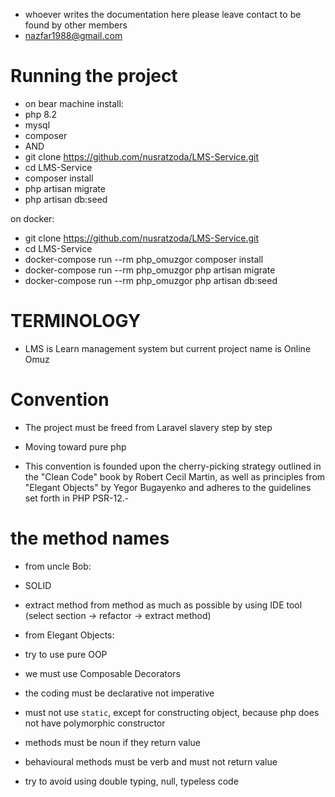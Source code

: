 - whoever writes the documentation here please leave contact to be found by other members
- nazfar1988@gmail.com
# Running the project
- on bear machine install:
- php 8.2
- mysql
- composer
- AND
- git clone https://github.com/nusratzoda/LMS-Service.git
- cd LMS-Service
- composer install
- php artisan migrate
- php artisan db:seed

on docker:
- git clone https://github.com/nusratzoda/LMS-Service.git
- cd LMS-Service
- docker-compose run --rm php_omuzgor composer install
- docker-compose run --rm php_omuzgor php artisan migrate
- docker-compose run --rm php_omuzgor php artisan db:seed

# TERMINOLOGY
- LMS is Learn management system but current project name is Online Omuz

# Convention
- The project must be freed from Laravel slavery step by step
- Moving toward pure php

- This convention is founded upon the cherry-picking strategy outlined in the "Clean Code" book by Robert Cecil Martin, as well as principles from "Elegant Objects" by Yegor Bugayenko and adheres to the guidelines set forth in PHP PSR-12.-

# the method names
- from uncle Bob:
- SOLID
- extract method from method as much as possible by using IDE tool (select section -> refactor -> extract method)



- from  Elegant Objects:
- try to use pure OOP
- we must use Composable Decorators
- the coding must be declarative not imperative
- must not use `static`, except for constructing object, because php does not have polymorphic constructor
- methods must be noun if they return value
- behavioural methods must be verb and must not return value
- try to avoid using double typing, null, typeless code

